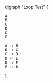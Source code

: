 digraph "Loop Test" {

    A
    B
    C
    D
    E
    F

    A -> B
    B -> C
    C -> D
    D -> E
    D -> F
    F -> B

}
